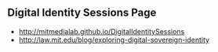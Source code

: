 ## Digital Identity Sessions Page

* http://mitmedialab.github.io/DigitalIdentitySessions
* http://law.mit.edu/blog/exploring-digital-sovereign-identity
